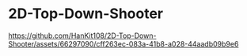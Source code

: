 # 2D-Top-Down-Shooter

https://github.com/HanKit108/2D-Top-Down-Shooter/assets/66297090/cff263ec-083a-41b8-a028-44aadb09b9e6

